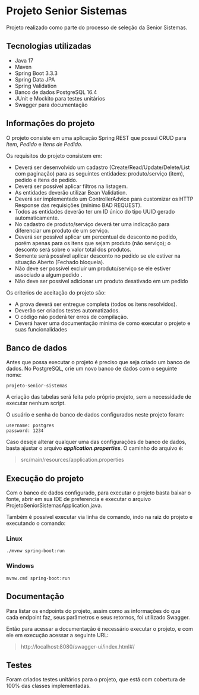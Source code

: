 # Projeto Senior Sistemas
Projeto realizado como parte do processo de seleção da Senior Sistemas.

## Tecnologias utilizadas
* Java 17
* Maven
* Spring Boot 3.3.3
* Spring Data JPA
* Spring Validation
* Banco de dados PostgreSQL 16.4
* JUnit e Mockito para testes unitários
* Swagger para documentação

## Informações do projeto
O projeto consiste em uma aplicação Spring REST que possui CRUD para *Item*, *Pedido* e *Itens de Pedido*.

Os requisitos do projeto consistem em:
* Deverá ser desenvolvido um cadastro (Create/Read/Update/Delete/List com paginação) para as seguintes entidades: produto/serviço (item), pedido e itens de pedido.
* Deverá ser possível aplicar filtros na listagem.
* As entidades deverão utilizar Bean Validation.
* Deverá ser implementado um ControllerAdvice para customizar os HTTP Response das requisições (mínimo BAD REQUEST).
* Todos as entidades deverão ter um ID único do tipo UUID gerado automaticamente.
* No cadastro de produto/serviço deverá ter uma indicação para diferenciar um produto de um serviço.
* Deverá ser possível aplicar um percentual de desconto no pedido, porém apenas para os itens que sejam produto (não serviço); o desconto será sobre o valor total dos produtos.
* Somente será possível aplicar desconto no pedido se ele estiver na situação Aberto (Fechado bloqueia).
* Não deve ser possível excluir um produto/serviço se ele estiver associado a algum pedido .
* Não deve ser possível adicionar um produto desativado em um pedido

Os criterios de aceitação do projeto são:
* A prova deverá ser entregue completa (todos os itens resolvidos).
* Deverão ser criados testes automatizados.
* O código não poderá ter erros de compilação.
* Deverá haver uma documentação mínima de como executar o projeto e suas funcionalidades

## Banco de dados
Antes que possa executar o projeto é preciso que seja criado um banco de dados. No PostgreSQL, crie um novo banco de dados com o seguinte nome: 

```
projeto-senior-sistemas
```

A criação das tabelas será feita pelo próprio projeto, sem a necessidade de executar nenhum script.

O usuário e senha do banco de dados configurados neste projeto foram:

```
username: postgres
password: 1234
```

Caso deseje alterar qualquer uma das configurações de banco de dados, basta ajustar o arquivo ***application.properties***.
O caminho do arquivo é:
> src/main/resources/application.properties

## Execução do projeto
Com o banco de dados configurado, para executar o projeto basta baixar o fonte, abrir em sua IDE de preferencia e executar o arquivo ProjetoSeniorSistemasApplication.java.

Também é possível executar via linha de comando, indo na raiz do projeto e executando o comando:

### Linux
```
./mvnw spring-boot:run
```

### Windows
```
mvnw.cmd spring-boot:run
```

## Documentação
Para listar os endpoints do projeto, assim como as informações do que cada endpoint faz, seus parâmetros e seus retornos, foi utilizado Swagger.

Então para acessar a documentação é necessário executar o projeto, e com ele em execução acessar a seguinte URL:

> http://localhost:8080/swagger-ui/index.html#/

## Testes
Foram criados testes unitários para o projeto, que está com cobertura de 100% das classes implementadas.
